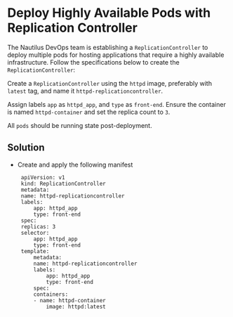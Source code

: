 # Deploy Highly Available Pods with Replication Controller

The Nautilus DevOps team is establishing a `ReplicationController` to deploy multiple pods for hosting applications that require a highly available infrastructure. Follow the specifications below to create the `ReplicationController`:


Create a `ReplicationController` using the `httpd` image, preferably with `latest` tag, and name it `httpd-replicationcontroller`.

Assign labels `app` as `httpd_app`, and `type` as `front-end`. Ensure the container is named `httpd-container` and set the replica count to `3`.


All `pods` should be running state post-deployment.

## Solution
- Create and apply the following manifest

   ```
    apiVersion: v1
    kind: ReplicationController
    metadata:
    name: httpd-replicationcontroller
    labels:
        app: httpd_app
        type: front-end
    spec:
    replicas: 3
    selector:
        app: httpd_app
        type: front-end
    template:
        metadata:
        name: httpd-replicationcontroller
        labels:
            app: httpd_app
            type: front-end
        spec:
        containers:
        - name: httpd-container
            image: httpd:latest
   ```